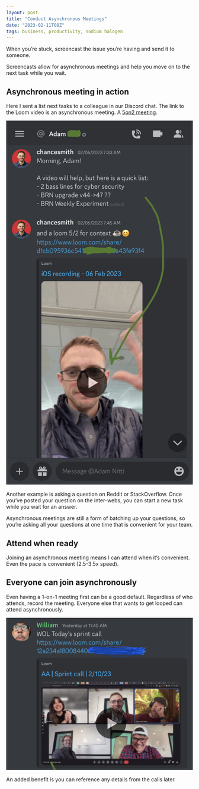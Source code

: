 ```yaml
---
layout: post
title: "Conduct Asynchronous Meetings"
date: "2023-02-11T08Z"
tags: business, productivity, sodium halogen
---
```


When you’re stuck, screencast the issue you’re having and send it to someone.

Screencasts allow for asynchronous meetings and help you move on to the next task while you wait.

## Asynchronous meeting in action

Here I sent a list next tasks to a colleague in our Discord chat. The link to the Loom video is an asynchronous meeting. A [5on2 meeting](https://www.sodiumhalogen.com/glossary#5on2).

![loom link in discord](./loom-link-in-discord.jpeg)

Another example is asking a question on Reddit or StackOverflow. Once you’ve posted your question on the inter-webs, you can start a new task while you wait for an answer.

Asynchronous meetings are still a form of batching up your questions, so you’re asking all your questions at one time that is convenient for your team.

## Attend when ready

Joining an asynchronous meeting means I can attend when it’s convenient. Even the pace is convenient (2.5-3.5x speed).

## Everyone can join asynchronously

Even having a 1-on-1 meeting first can be a good default. Regardless of who attends, record the meeting. Everyone else that wants to get looped can attend asynchronously.

![group call](./group-call.jpeg)

An added benefit is you can reference any details from the calls later.
